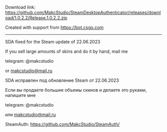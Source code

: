 Download link: https://github.com/MakcStudio/SteamDesktopAuthenticator/releases/download/1.0.2.2/Release.1.0.2.2.zip

Created with support from https://bot.csgo.com

---------------

SDA fixed for the Steam update of 22.06.2023

If you sell large amounts of skins and do it by hand, mail me

telegram: @makcstudio

or makcstudio@mail.ru

SDA исправлен под обновление Steam от 22.06.2023

Если вы продаете большие объемы скинов и делаете это руками, напишите мне

telegram: @makcstudio

или makcstudio@mail.ru

SteamAuth: https://github.com/MakcStudio/SteamAuth/
